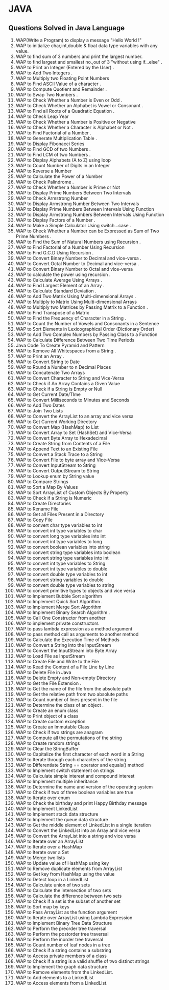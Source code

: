 # JAVA
## Questions Solved in Java Language

1.	WAP(Write a Program) to display a message "Hello World !" 
2.	WAP to initialize char,int,double & float data type variables with any value.
3.	WAP to find sum of 3 numbers and print the largest number.
4.	WAP to find largest and smallest no.,out of 3 "without using if...else" .
5.	WAP to Print an Integer (Entered by the User) .
6.	WAP to Add Two Integers .
7.	WAP to Multiply two Floating Point Numbers
8.	WAP to Find ASCII Value of a character .
9.	WAP to Compute Quotient and Remainder .
10.	WAP to Swap Two Numbers .
11.	WAP to Check Whether a Number is Even or Odd .
12.	WAP to Check Whether an Alphabet is Vowel or Consonant .
13.	WAP to Find all Roots of a Quadratic Equation .
14.	WAP to Check Leap Year 
15.	WAP to Check Whether a Number is Positive or Negative
16.	WAP to Check Whether a Character is Alphabet or Not .
17.	WAP to Find Factorial of a Number .
18.	WAP to Generate Multiplication Table .
19.	WAP to Display Fibonacci Series
20.	WAP to Find GCD of two Numbers .
21.	WAP to Find LCM of two Numbers .
22.	WAP to Display Alphabets (A to Z) using loop
23.	WAP to Count Number of Digits in an Integer
24.	WAP to Reverse a Number
25.	WAP to Calculate the Power of a Number
26.	WAP to Check Palindrome .
27.	WAP to Check Whether a Number is Prime or Not
28.	WAP to Display Prime Numbers Between Two Intervals
29.	WAP to Check Armstrong Number
30.	WAP to Display Armstrong Number Between Two Intervals
31.	WAP to Display Prime Numbers Between Intervals Using Function
32.	WAP to Display Armstrong Numbers Between Intervals Using Function
33.	WAP to Display Factors of a Number .
34.	WAP to Make a Simple Calculator Using switch...case .
35.	WAP to Check Whether a Number can be Expressed as Sum of Two Prime Numbers .
36.	WAP to Find the Sum of Natural Numbers using Recursion .
37.	WAP to Find Factorial of a Number Using Recursion
38.	WAP to Find G.C.D Using Recursion .
39.	WAP to Convert Binary Number to Decimal and vice-versa .
40.	WAP to Convert Octal Number to Decimal and vice-versa .
41.	WAP to Convert Binary Number to Octal and vice-versa
42.	WAP to calculate the power using recursion .
43.	WAP to Calculate Average Using Arrays .
44.	WAP to Find Largest Element of an Array .
45.	WAP to Calculate Standard Deviation .
46.	WAP to Add Two Matrix Using Multi-dimensional Arrays .
47.	WAP to Multiply to Matrix Using Multi-dimensional Arrays
48.	WAP to Multiply two Matrices by Passing Matrix to a Function .
49.	WAP to Find Transpose of a Matrix
50.	WAP to Find the Frequency of Character in a String .
51.	WAP to Count the Number of Vowels and Consonants in a Sentence
52.	WAP to Sort Elements in Lexicographical Order (Dictionary Order)
53.	WAP to Add Two Complex Numbers by Passing Class to a Function
54.	WAP to Calculate Difference Between Two Time Periods
55.	Java Code To Create Pyramid and Pattern
56.	WAP to Remove All Whitespaces from a String .
57.	WAP to Print an Array .
58.	WAP to Convert String to Date
59.	WAP to Round a Number to n Decimal Places
60.	WAP to Concatenate Two Arrays
61.	WAP to Convert Character to String and Vice-Versa
62.	WAP to Check if An Array Contains a Given Value
63.	WAP to Check if a String is Empty or Null
64.	WAP to Get Current Date/TIme
65.	WAP to Convert Milliseconds to Minutes and Seconds
66.	WAP to Add Two Dates
67.	WAP to Join Two Lists
68.	WAP to Convert the ArrayList to an array and vice versa
69.	WAP to Get Current Working Directory
70.	WAP to Convert Map (HashMap) to List
71.	WAP to Convert Array to Set (HashSet) and Vice-Versa
72.	WAP to Convert Byte Array to Hexadecimal
73.	WAP to Create String from Contents of a File
74.	WAP to Append Text to an Existing File
75.	WAP to Convert a Stack Trace to a String
76.	WAP to Convert File to byte array and Vice-Versa
77.	WAP to Convert InputStream to String
78.	WAP to Convert OutputStream to String
79.	WAP to Lookup enum by String value
80.	WAP to Compare Strings
81.	WAP to Sort a Map By Values
82.	WAP to Sort ArrayList of Custom Objects By Property
83.	WAP to Check if a String is Numeric
84.	WAP to Create Directories
85.	WAP to Rename File
86.	WAP to Get all Files Present in a Directory
87.	WAP to Copy File
88.	WAP to convert char type variables to int
89.	WAP to convert int type variables to char
90.	WAP to convert long type variables into int
91.	WAP to convert int type variables to long
92.	WAP to convert boolean variables into string
93.	WAP to convert string type variables into boolean
94.	WAP to convert string type variables into int
95.	WAP to convert int type variables to String
96.	WAP to convert int type variables to double
97.	WAP to convert double type variables to int
98.	WAP to convert string variables to double
99.	WAP to convert double type variables to string
100.	WAP to convert primitive types to objects and vice versa
101.	WAP to Implement Bubble Sort algorithm
102.	WAP to Implement Quick Sort Algorithm .
103.	WAP to Implement Merge Sort Algorithm
104.	WAP to Implement Binary Search Algorithm .
105.	WAP to Call One Constructor from another
106.	WAP to implement private constructors
107.	WAP to pass lambda expression as a method argument
108.	WAP to pass method call as arguments to another method
109.	WAP to Calculate the Execution Time of Methods
110.	WAP to Convert a String into the InputStream
111.	WAP to Convert the InputStream into Byte Array
112.	WAP to Load File as InputStream
113.	WAP to Create File and Write to the File
114.	WAP to Read the Content of a File Line by Line
115.	WAP to Delete File in Java
116.	WAP to Delete Empty and Non-empty Directory
117.	WAP to Get the File Extension .
118.	WAP to Get the name of the file from the absolute path
119.	WAP to Get the relative path from two absolute paths
120.	WAP to Count number of lines present in the file
121.	WAP to Determine the class of an object .
122.	WAP to Create an enum class
123.	WAP to Print object of a class
124.	WAP to Create custom exception
125.	WAP to Create an Immutable Class
126.	WAP to Check if two strings are anagram
127.	WAP to Compute all the permutations of the string
128.	WAP to Create random strings
129.	WAP to Clear the StringBuffer
130.	WAP to Capitalize the first character of each word in a String
131.	WAP to Iterate through each characters of the string.
132.	WAP to Differentiate String == operator and equals() method
133.	WAP to Implement switch statement on strings
134.	WAP to Calculate simple interest and compound interest
135.	WAP to Implement multiple inheritance
136.	WAP to Determine the name and version of the operating system
137.	WAP to Check if two of three boolean variables are true
138.	WAP to Iterate over enum
139.	WAP to Check the birthday and print Happy Birthday message
140.	WAP to Implement LinkedList
141.	WAP to Implement stack data structure
142.	WAP to Implement the queue data structure
143.	WAP to Get the middle element of LinkedList in a single iteration
144.	WAP to Convert the LinkedList into an Array and vice versa
145.	WAP to Convert the ArrayList into a string and vice versa
146.	WAP to Iterate over an ArrayList
147.	WAP to Iterate over a HashMap
148.	WAP to Iterate over a Set
149.	WAP to Merge two lists
150.	WAP to Update value of HashMap using key
151.	WAP to Remove duplicate elements from ArrayList
152.	WAP to Get key from HashMap using the value
153.	WAP to Detect loop in a LinkedList
154.	WAP to Calculate union of two sets
155.	WAP to Calculate the intersection of two sets
156.	WAP to Calculate the difference between two sets
157.	WAP to Check if a set is the subset of another set
158.	WAP to Sort map by keys
159.	WAP to Pass ArrayList as the function argument
160.	WAP to Iterate over ArrayList using Lambda Expression
161.	WAP to Implement Binary Tree Data Structure
162.	WAP to Perform the preorder tree traversal
163.	WAP to Perform the postorder tree traversal
164.	WAP to Perform the inorder tree traversal
165.	WAP to Count number of leaf nodes in a tree
166.	WAP to Check if a string contains a substring
167.	WAP to Access private members of a class
168.	WAP to Check if a string is a valid shuffle of two distinct strings
169.	WAP to Implement the graph data structure
170.	WAP to Remove elements from the LinkedList.
171.	WAP to Add elements to a LinkedList
172.	WAP to Access elements from a LinkedList.
